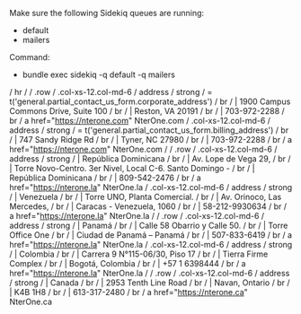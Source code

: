 Make sure the following Sidekiq queues are running:
- default
- mailers

Command:
- bundle exec sidekiq -q default -q mailers

/ hr
/
/ .row
/   .col-xs-12.col-md-6
/     address
/       strong
/         = t('general.partial_contact_us_form.corporate_address')
/       br
/       | 1900 Campus Commons Drive, Suite 100
/       br
/       | Reston, VA 20191
/       br
/       | 703-972-2288
/       br
/       a href="https://nterone.com" NterOne.com
/   .col-xs-12.col-md-6
/     address
/       strong
/         = t('general.partial_contact_us_form.billing_address')
/       br
/       | 747 Sandy Ridge Rd
/       br
/       | Tyner, NC 27980
/       br
/       | 703-972-2288
/       br
/       a href="https://nterone.com" NterOne.com
/
/ .row
/   .col-xs-12.col-md-6
/     address
/       strong
/         | República Dominicana
/       br
/       | Av. Lope de Vega 29,
/       br
/       | Torre Novo-Centro. 3er Nivel, Local C-6. Santo Domingo -
/       br
/       | República Dominicana
/       br
/       | 809-542-2476
/       br
/       a href="https://nterone.la" NterOne.la
/   .col-xs-12.col-md-6
/     address
/       strong
/         | Venezuela
/       br
/       | Torre UNO, Planta Comercial.
/       br
/       | Av. Orinoco, Las Mercedes,
/       br
/       | Caracas - Venezuela, 1060
/       br
/       | 58-212-9930634
/       br
/       a href="https://nterone.la" NterOne.la
/
/ .row
/   .col-xs-12.col-md-6
/     address
/       strong
/         | Panamá
/       br
/       | Calle 58 Obarrio y Calle 50.
/       br
/       | Torre Office One
/       br
/       | Ciudad de Panamá – Panamá
/       br
/       | 507-833-6419
/       br
/       a href="https://nterone.la" NterOne.la
/   .col-xs-12.col-md-6
/     address
/       strong
/         | Colombia
/       br
/       | Carrera 9 N°115-06/30, Piso 17
/       br
/       | Tierra Firme Complex
/       br
/       | Bogotá, Colombia
/       br
/       | +57 1 6398444
/       br
/       a href="https://nterone.la" NterOne.la
/
/ .row
/   .col-xs-12.col-md-6
/     address
/       strong
/         | Canada
/       br
/       | 2953 Tenth Line Road
/       br
/       | Navan, Ontario
/       br
/       | K4B 1H8
/       br
/       | 613-317-2480
/       br
/       a href="https://nterone.ca" NterOne.ca
